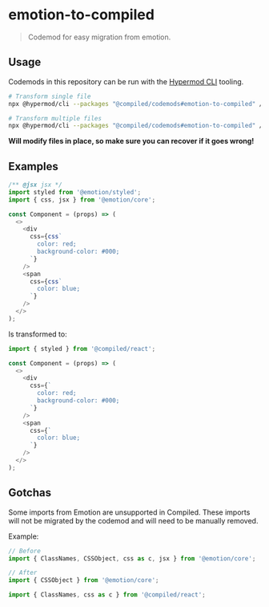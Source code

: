 # emotion-to-compiled

> Codemod for easy migration from emotion.

## Usage

Codemods in this repository can be run with the [Hypermod CLI](https://www.hypermod.io/docs/tools/cli) tooling.

```bash
# Transform single file
npx @hypermod/cli --packages "@compiled/codemods#emotion-to-compiled" /Project/path/to/file

# Transform multiple files
npx @hypermod/cli --packages "@compiled/codemods#emotion-to-compiled" /Project/**/*.tsx
```

**Will modify files in place, so make sure you can recover if it goes wrong!**

## Examples

```javascript
/** @jsx jsx */
import styled from '@emotion/styled';
import { css, jsx } from '@emotion/core';

const Component = (props) => (
  <>
    <div
      css={css`
        color: red;
        background-color: #000;
      `}
    />
    <span
      css={css`
        color: blue;
      `}
    />
  </>
);
```

Is transformed to:

```javascript
import { styled } from '@compiled/react';

const Component = (props) => (
  <>
    <div
      css={`
        color: red;
        background-color: #000;
      `}
    />
    <span
      css={`
        color: blue;
      `}
    />
  </>
);
```

## Gotchas

Some imports from Emotion are unsupported in Compiled. These imports will not be migrated by the codemod and will need to be manually removed.

Example:

```javascript
// Before
import { ClassNames, CSSObject, css as c, jsx } from '@emotion/core';

// After
import { CSSObject } from '@emotion/core';

import { ClassNames, css as c } from '@compiled/react';
```

